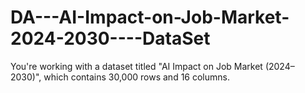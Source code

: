 # DA---AI-Impact-on-Job-Market-2024-2030----DataSet
You're working with a dataset titled "AI Impact on Job Market (2024–2030)", which contains 30,000 rows and 16 columns.
